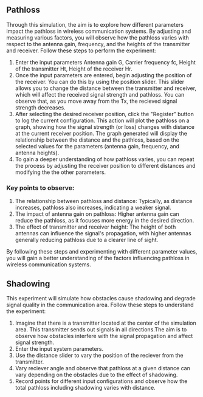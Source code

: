 ## Pathloss
Through this simulation, the aim is to explore how different parameters impact the pathloss in wireless communication systems. By adjusting and measuring various factors, you will observe how the pathloss varies with respect to the antenna gain, frequency, and the heights of the transmitter and receiver. Follow these steps to perform the experiment:
   1) Enter the input parameters Antenna gain G, Carrier frequency fc, Height of the transmitter Ht, Height of the receiver Hr.
   2) Once the input parameters are entered, begin adjusting the position of the receiver. You can do this by using the position slider. This slider allows you to change the distance between the transmitter and receiver, which will affect the received signal strength and pathloss. You can observe that,  as you move away from the Tx, the recieved signal strength decreases.
   3) After selecting the desired receiver position, click the "Register" button to log the current configuration. This action will plot the pathloss on a graph, showing how the signal strength (or loss) changes with distance at the current receiver position. The graph generated will display the relationship between the distance and the pathloss, based on the selected values for the parameters (antenna gain, frequency, and antenna heights).
  4) To gain a deeper understanding of how pathloss varies, you can repeat the process by adjusting the receiver position to different distances and modifying the the other parameters.


### Key points to observe:
  1) The relationship between pathloss and distance: Typically, as distance increases, pathloss also increases, indicating a weaker signal.
  2) The impact of antenna gain on pathloss: Higher antenna gain can reduce the pathloss, as it focuses more energy in the desired direction.
  3) The effect of transmitter and receiver height: The height of both antennas can influence the signal's propagation, with higher antennas generally reducing  pathloss due to a clearer line of sight.


By following these steps and experimenting with different parameter values, you will gain a better understanding of the factors influencing pathloss in wireless communication systems.

## Shadowing
This experiment will simulate how obstacles cause shadowing and degrade signal quality in the communication area. Follow these steps to understand the experiment:
  1) Imagine that there is a transmitter located at the center of the simulation area. This transmitter sends out signals in all directions.The aim is to observe how obstacles interfere with the signal propagation and affect signal strength.
  2) Enter the input system parameters.
  3) Use the distance slider to vary the position of the reciever from the transmitter.
  4) Vary reciever angle and observe that pathloss at a given distance can vary depending on the obstacles due to the effect of shadowing.
  5) Record points for different input configurations and observe how the total pathloss including shadowing varies with distance.
